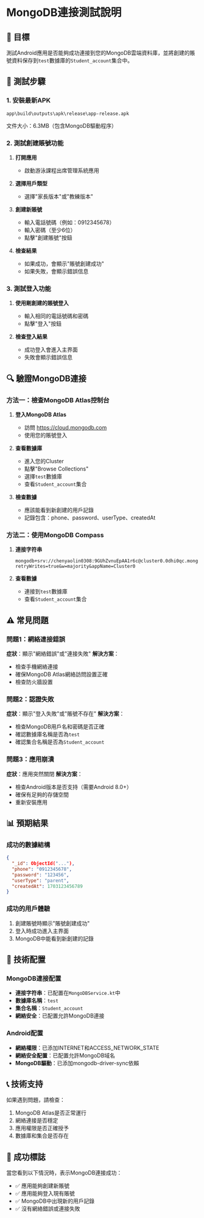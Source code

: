 # MongoDB連接測試說明

## 🎯 目標
測試Android應用是否能夠成功連接到您的MongoDB雲端資料庫，並將創建的賬號資料保存到`test`數據庫的`Student_account`集合中。

## 📱 測試步驟

### 1. 安裝最新APK
```
app\build\outputs\apk\release\app-release.apk
```
文件大小：6.3MB（包含MongoDB驅動程序）

### 2. 測試創建賬號功能

1. **打開應用**
   - 啟動游泳課程出席管理系統應用

2. **選擇用戶類型**
   - 選擇"家長版本"或"教練版本"

3. **創建新賬號**
   - 輸入電話號碼（例如：0912345678）
   - 輸入密碼（至少6位）
   - 點擊"創建賬號"按鈕

4. **檢查結果**
   - 如果成功，會顯示"賬號創建成功"
   - 如果失敗，會顯示錯誤信息

### 3. 測試登入功能

1. **使用剛創建的賬號登入**
   - 輸入相同的電話號碼和密碼
   - 點擊"登入"按鈕

2. **檢查登入結果**
   - 成功登入會進入主界面
   - 失敗會顯示錯誤信息

## 🔍 驗證MongoDB連接

### 方法一：檢查MongoDB Atlas控制台

1. **登入MongoDB Atlas**
   - 訪問 https://cloud.mongodb.com
   - 使用您的賬號登入

2. **查看數據庫**
   - 進入您的Cluster
   - 點擊"Browse Collections"
   - 選擇`test`數據庫
   - 查看`Student_account`集合

3. **檢查數據**
   - 應該能看到新創建的用戶記錄
   - 記錄包含：phone、password、userType、createdAt

### 方法二：使用MongoDB Compass

1. **連接字符串**
   ```
   mongodb+srv://chenyaolin0308:9GUhZvnuEpAA1r6c@cluster0.0dhi0qc.mongodb.net/?retryWrites=true&w=majority&appName=Cluster0
   ```

2. **查看數據**
   - 連接到`test`數據庫
   - 查看`Student_account`集合

## ⚠️ 常見問題

### 問題1：網絡連接錯誤
**症狀**：顯示"網絡錯誤"或"連接失敗"
**解決方案**：
- 檢查手機網絡連接
- 確保MongoDB Atlas網絡訪問設置正確
- 檢查防火牆設置

### 問題2：認證失敗
**症狀**：顯示"登入失敗"或"賬號不存在"
**解決方案**：
- 檢查MongoDB用戶名和密碼是否正確
- 確認數據庫名稱是否為`test`
- 確認集合名稱是否為`Student_account`

### 問題3：應用崩潰
**症狀**：應用突然關閉
**解決方案**：
- 檢查Android版本是否支持（需要Android 8.0+）
- 確保有足夠的存儲空間
- 重新安裝應用

## 📊 預期結果

### 成功的數據結構
```json
{
  "_id": ObjectId("..."),
  "phone": "0912345678",
  "password": "123456",
  "userType": "parent",
  "createdAt": 1703123456789
}
```

### 成功的用戶體驗
1. 創建賬號時顯示"賬號創建成功"
2. 登入時成功進入主界面
3. MongoDB中能看到新創建的記錄

## 🔧 技術配置

### MongoDB連接配置
- **連接字符串**：已配置在`MongoDBService.kt`中
- **數據庫名稱**：`test`
- **集合名稱**：`Student_account`
- **網絡安全**：已配置允許MongoDB連接

### Android配置
- **網絡權限**：已添加INTERNET和ACCESS_NETWORK_STATE
- **網絡安全配置**：已配置允許MongoDB域名
- **MongoDB驅動**：已添加mongodb-driver-sync依賴

## 📞 技術支持

如果遇到問題，請檢查：
1. MongoDB Atlas是否正常運行
2. 網絡連接是否穩定
3. 應用權限是否正確授予
4. 數據庫和集合是否存在

## 🎉 成功標誌

當您看到以下情況時，表示MongoDB連接成功：
- ✅ 應用能夠創建新賬號
- ✅ 應用能夠登入現有賬號
- ✅ MongoDB中出現新的用戶記錄
- ✅ 沒有網絡錯誤或連接失敗 